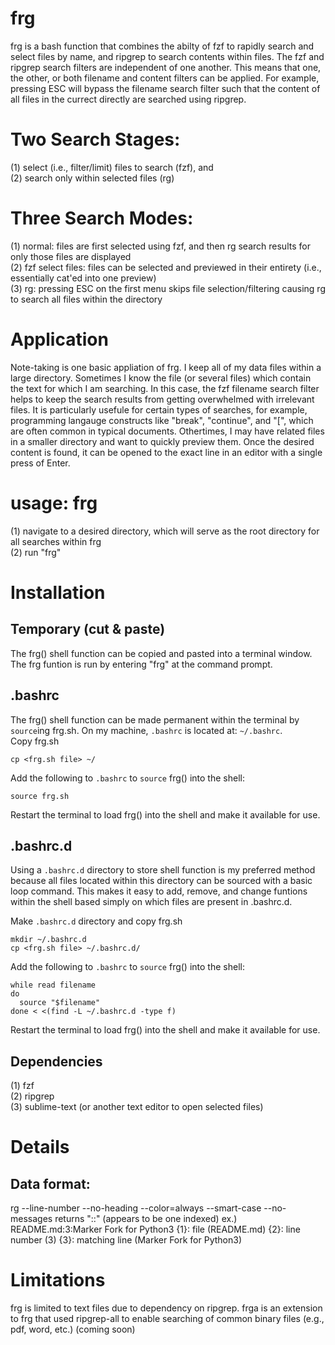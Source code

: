 # frg
frg is a bash function that combines the abilty of fzf to rapidly search and select files by name, and ripgrep to search contents within files. The fzf and ripgrep search filters are independent of one another. This means that one, the other, or both filename and content filters can be applied. For example, pressing ESC will bypass the filename search filter such that the content of all files in the currect directly are searched using ripgrep.

# Two Search Stages:
(1) select (i.e., filter/limit) files to search (fzf), and  
(2) search only within selected files (rg)

# Three Search Modes:
(1) normal: files are first selected using fzf, and then rg search results for only those files are displayed  
(2) fzf select files: files can be selected and previewed in their entirety (i.e., essentially cat'ed into one preview)  
(3) rg: pressing ESC on the first menu skips file selection/filtering causing rg to search all files within the directory

# Application
Note-taking is one basic appliation of frg. I keep all of my data files within a large directory. Sometimes I know the file (or several files) which contain the text for which I am searching. In this case, the fzf filename search filter helps to keep the search results from getting overwhelmed with irrelevant files. It is particularly usefule for certain types of searches, for example, programming langauge constructs like "break", "continue", and "[", which are often common in typical documents.  Othertimes, I may have related files in a smaller directory and want to quickly preview them. Once the desired content is found, it can be opened to the exact line in an editor with a single press of Enter.


# usage: frg
(1) navigate to a desired directory, which will serve as the root directory for all searches within frg  
(2) run "frg"





# Installation
## Temporary (cut & paste)
The frg() shell function can be copied and pasted into a terminal window. The frg funtion is run by entering "frg" at the command prompt. 
  
## .bashrc
The frg() shell function can be made permanent within the terminal by ```source```ing frg.sh. On my machine, ```.bashrc``` is located at: ```~/.bashrc```.   
Copy frg.sh
```
cp <frg.sh file> ~/
```

Add the following to ```.bashrc``` to ```source``` frg() into the shell:
```
source frg.sh
```

Restart the terminal to load frg() into the shell and make it available for use.
  
  
## .bashrc.d
Using a ```.bashrc.d``` directory to store shell function is my preferred method because all files located within this directory can be sourced with a basic loop command. This makes it easy to add, remove, and change funtions within the shell based simply on which files are present in .bashrc.d.

Make ```.bashrc.d``` directory and copy frg.sh
```
mkdir ~/.bashrc.d
cp <frg.sh file> ~/.bashrc.d/
```

Add the following to ```.bashrc``` to ```source``` frg() into the shell:
```
while read filename
do
  source "$filename"
done < <(find -L ~/.bashrc.d -type f)
```
Restart the terminal to load frg() into the shell and make it available for use.
  
## Dependencies
(1) fzf  
(2) ripgrep  
(3) sublime-text (or another text editor to open selected files)

# Details

## Data format:
rg --line-number --no-heading --color=always --smart-case --no-messages
returns "<file>:<linenumber>:<matching line>" (appears to be one indexed)
ex.) README.md:3:Marker Fork for Python3
{1}: file (README.md)
{2}: line number (3)
{3}: matching line (Marker Fork for Python3)





# Limitations
frg is limited to text files due to dependency on ripgrep. frga is an extension to frg that used ripgrep-all to enable searching of common binary files (e.g., pdf, word, etc.) (coming soon)

